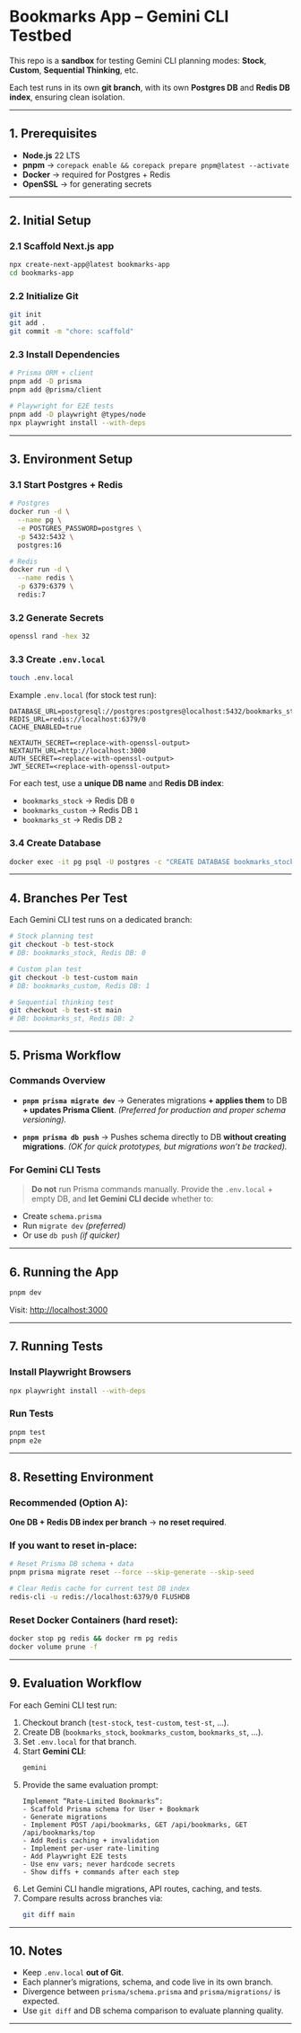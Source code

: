# Bookmarks App – Gemini CLI Testbed

This repo is a **sandbox** for testing Gemini CLI planning modes:
**Stock**, **Custom**, **Sequential Thinking**, etc.

Each test runs in its own **git branch**, with its own **Postgres DB** and **Redis DB index**, ensuring clean isolation.

---

## 1. Prerequisites

- **Node.js** 22 LTS
- **pnpm** → `corepack enable && corepack prepare pnpm@latest --activate`
- **Docker** → required for Postgres + Redis
- **OpenSSL** → for generating secrets

---

## 2. Initial Setup

### 2.1 Scaffold Next.js app

```bash
npx create-next-app@latest bookmarks-app
cd bookmarks-app
```

### 2.2 Initialize Git

```bash
git init
git add .
git commit -m "chore: scaffold"
```

### 2.3 Install Dependencies

```bash
# Prisma ORM + client
pnpm add -D prisma
pnpm add @prisma/client

# Playwright for E2E tests
pnpm add -D playwright @types/node
npx playwright install --with-deps
```

---

## 3. Environment Setup

### 3.1 Start Postgres + Redis

```bash
# Postgres
docker run -d \
  --name pg \
  -e POSTGRES_PASSWORD=postgres \
  -p 5432:5432 \
  postgres:16

# Redis
docker run -d \
  --name redis \
  -p 6379:6379 \
  redis:7
```

### 3.2 Generate Secrets

```bash
openssl rand -hex 32
```

### 3.3 Create `.env.local`

```bash
touch .env.local
```

Example `.env.local` (for stock test run):

```env
DATABASE_URL=postgresql://postgres:postgres@localhost:5432/bookmarks_stock
REDIS_URL=redis://localhost:6379/0
CACHE_ENABLED=true

NEXTAUTH_SECRET=<replace-with-openssl-output>
NEXTAUTH_URL=http://localhost:3000
AUTH_SECRET=<replace-with-openssl-output>
JWT_SECRET=<replace-with-openssl-output>
```

For each test, use a **unique DB name** and **Redis DB index**:
- `bookmarks_stock` → Redis DB `0`
- `bookmarks_custom` → Redis DB `1`
- `bookmarks_st` → Redis DB `2`

### 3.4 Create Database

```bash
docker exec -it pg psql -U postgres -c "CREATE DATABASE bookmarks_stock;"
```

---

## 4. Branches Per Test

Each Gemini CLI test runs on a dedicated branch:

```bash
# Stock planning test
git checkout -b test-stock
# DB: bookmarks_stock, Redis DB: 0

# Custom plan test
git checkout -b test-custom main
# DB: bookmarks_custom, Redis DB: 1

# Sequential thinking test
git checkout -b test-st main
# DB: bookmarks_st, Redis DB: 2
```

---

## 5. Prisma Workflow

### Commands Overview
- **`pnpm prisma migrate dev`** →
  Generates migrations **+ applies them** to DB **+ updates Prisma Client**.
  *(Preferred for production and proper schema versioning).*

- **`pnpm prisma db push`** →
  Pushes schema directly to DB **without creating migrations**.
  *(OK for quick prototypes, but migrations won’t be tracked).*

### For Gemini CLI Tests
> **Do not** run Prisma commands manually.
Provide the `.env.local` + empty DB, and **let Gemini CLI decide** whether to:
- Create `schema.prisma`
- Run `migrate dev` *(preferred)*
- Or use `db push` *(if quicker)*

---

## 6. Running the App

```bash
pnpm dev
```

Visit: [http://localhost:3000](http://localhost:3000)

---

## 7. Running Tests

### Install Playwright Browsers

```bash
npx playwright install --with-deps
```

### Run Tests

```bash
pnpm test
pnpm e2e
```

---

## 8. Resetting Environment

### Recommended (Option A):
**One DB + Redis DB index per branch** → **no reset required**.

### If you want to reset in-place:

```bash
# Reset Prisma DB schema + data
pnpm prisma migrate reset --force --skip-generate --skip-seed

# Clear Redis cache for current test DB index
redis-cli -u redis://localhost:6379/0 FLUSHDB
```

### Reset Docker Containers (hard reset):

```bash
docker stop pg redis && docker rm pg redis
docker volume prune -f
```

---

## 9. Evaluation Workflow

For each Gemini CLI test run:

1. Checkout branch (`test-stock`, `test-custom`, `test-st`, …).
2. Create DB (`bookmarks_stock`, `bookmarks_custom`, `bookmarks_st`, …).
3. Set `.env.local` for that branch.
4. Start **Gemini CLI**:
   ```bash
   gemini
   ```
5. Provide the same evaluation prompt:
   ```
   Implement “Rate-Limited Bookmarks”:
   - Scaffold Prisma schema for User + Bookmark
   - Generate migrations
   - Implement POST /api/bookmarks, GET /api/bookmarks, GET /api/bookmarks/top
   - Add Redis caching + invalidation
   - Implement per-user rate-limiting
   - Add Playwright E2E tests
   - Use env vars; never hardcode secrets
   - Show diffs + commands after each step
   ```
6. Let Gemini CLI handle migrations, API routes, caching, and tests.
7. Compare results across branches via:
   ```bash
   git diff main
   ```

---

## 10. Notes

- Keep `.env.local` **out of Git**.
- Each planner’s migrations, schema, and code live in its own branch.
- Divergence between `prisma/schema.prisma` and `prisma/migrations/` is expected.
- Use `git diff` and DB schema comparison to evaluate planning quality.

---

